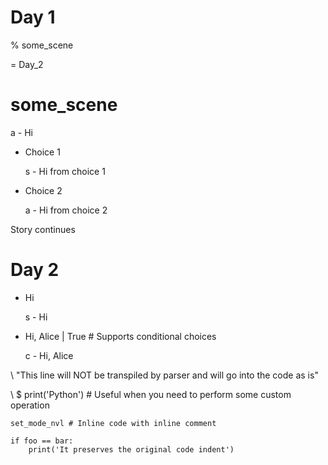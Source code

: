 # Day 1

% some_scene

= Day_2

# some_scene

a - Hi

- Choice 1

  s - Hi from choice 1

- Choice 2

  a - Hi from choice 2

Story continues

# Day 2

- Hi

  s - Hi

- Hi, Alice | True # Supports conditional choices

  с - Hi, Alice

\ "This line will NOT be transpiled by parser and will go into the code as is"

\ $ print('Python') # Useful when you need to perform some custom operation

<!-- If using inline code, inline comment must be inside the inline code as showed below -->

`set_mode_nvl # Inline code with inline comment`

```
if foo == bar:
    print('It preserves the original code indent')
```
